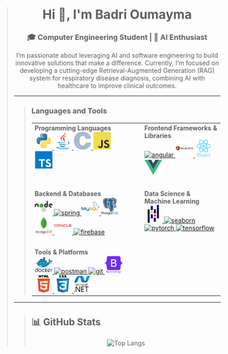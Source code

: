 > <h1 align="center">Hi 👋, I'm Badri Oumayma</h1>
> <h3 align="center">🎓 Computer Engineering Student | 🤖 AI Enthusiast</h3>
> 
> <p align="center">
> I’m passionate about leveraging AI and software engineering to build innovative solutions that make a difference. Currently, I’m focused on developing a cutting-edge Retrieval-Augmented Generation (RAG) system for respiratory disease diagnosis, combining AI with healthcare to improve clinical outcomes.
> </p>
> 
> ---
> 
> > ### Languages and Tools
> >
> > <table>
> >   <tr>
> >     <td valign="top">
> >       <strong>Programming Languages</strong><br/>
> >       <a href="https://www.python.org" target="_blank" rel="noreferrer">
> >         <img src="https://raw.githubusercontent.com/devicons/devicon/master/icons/python/python-original.svg" alt="python" width="40" height="40"/>
> >       </a>
> >       <a href="https://www.java.com" target="_blank" rel="noreferrer">
> >         <img src="https://raw.githubusercontent.com/devicons/devicon/master/icons/java/java-original.svg" alt="java" width="40" height="40"/>
> >       </a>
> >       <a href="https://www.cprogramming.com/" target="_blank" rel="noreferrer">
> >         <img src="https://raw.githubusercontent.com/devicons/devicon/master/icons/c/c-original.svg" alt="c" width="40" height="40"/>
> >       </a>
> >       <a href="https://developer.mozilla.org/en-US/docs/Web/JavaScript" target="_blank" rel="noreferrer">
> >         <img src="https://raw.githubusercontent.com/devicons/devicon/master/icons/javascript/javascript-original.svg" alt="javascript" width="40" height="40"/>
> >       </a>
> >       <a href="https://www.typescriptlang.org/" target="_blank" rel="noreferrer">
> >         <img src="https://raw.githubusercontent.com/devicons/devicon/master/icons/typescript/typescript-original.svg" alt="typescript" width="40" height="40"/>
> >       </a>
> >     </td>
> >     <td valign="top" style="padding-left: 40px;">
> >       <strong>Frontend Frameworks & Libraries</strong><br/>
> >       <a href="https://angular.io" target="_blank" rel="noreferrer">
> >         <img src="https://angular.io/assets/images/logos/angular/angular.svg" alt="angular" width="40" height="40"/>
> >       </a>
> >       <a href="https://angular.io" target="_blank" rel="noreferrer">
> >         <img src="https://raw.githubusercontent.com/devicons/devicon/master/icons/angularjs/angularjs-original-wordmark.svg" alt="angularjs" width="40" height="40"/>
> >       </a>
> >       <a href="https://reactjs.org/" target="_blank" rel="noreferrer">
> >         <img src="https://raw.githubusercontent.com/devicons/devicon/master/icons/react/react-original-wordmark.svg" alt="react" width="40" height="40"/>
> >       </a>
> >       <a href="https://vuejs.org" target="_blank" rel="noreferrer">
> >         <img src="https://raw.githubusercontent.com/devicons/devicon/master/icons/vuejs/vuejs-original.svg" alt="vuejs" width="40" height="40"/>
> >       </a>
> >     </td>
> >   </tr>
> >   <tr><td colspan="2"><br></td></tr>
> >   <tr>
> >     <td valign="top">
> >       <strong>Backend & Databases</strong><br/>
> >       <a href="https://nodejs.org" target="_blank" rel="noreferrer">
> >         <img src="https://raw.githubusercontent.com/devicons/devicon/master/icons/nodejs/nodejs-original-wordmark.svg" alt="nodejs" width="40" height="40"/>
> >       </a>
> >       <a href="https://spring.io/" target="_blank" rel="noreferrer">
> >         <img src="https://www.vectorlogo.zone/logos/springio/springio-icon.svg" alt="spring" width="40" height="40"/>
> >       </a>
> >       <a href="https://www.mysql.com/" target="_blank" rel="noreferrer">
> >         <img src="https://raw.githubusercontent.com/devicons/devicon/master/icons/mysql/mysql-original-wordmark.svg" alt="mysql" width="40" height="40"/>
> >       </a>
> >       <a href="https://www.postgresql.org" target="_blank" rel="noreferrer">
> >         <img src="https://raw.githubusercontent.com/devicons/devicon/master/icons/postgresql/postgresql-original-wordmark.svg" alt="postgresql" width="40" height="40"/>
> >       </a>
> >       <a href="https://www.mongodb.com/" target="_blank" rel="noreferrer">
> >         <img src="https://raw.githubusercontent.com/devicons/devicon/master/icons/mongodb/mongodb-original-wordmark.svg" alt="mongodb" width="40" height="40"/>
> >       </a>
> >       <a href="https://www.oracle.com/" target="_blank" rel="noreferrer">
> >         <img src="https://raw.githubusercontent.com/devicons/devicon/master/icons/oracle/oracle-original.svg" alt="oracle" width="40" height="40"/>
> >       </a>
> >       <a href="https://firebase.google.com/" target="_blank" rel="noreferrer">
> >         <img src="https://www.vectorlogo.zone/logos/firebase/firebase-icon.svg" alt="firebase" width="40" height="40"/>
> >       </a>
> >     </td>
> >     <td valign="top" style="padding-left: 40px;">
> >       <strong>Data Science & Machine Learning</strong><br/>
> >       <a href="https://pandas.pydata.org/" target="_blank" rel="noreferrer">
> >         <img src="https://raw.githubusercontent.com/devicons/devicon/2ae2a900d2f041da66e950e4d48052658d850630/icons/pandas/pandas-original.svg" alt="pandas" width="40" height="40"/>
> >       </a>
> >       <a href="https://seaborn.pydata.org/" target="_blank" rel="noreferrer">
> >         <img src="https://seaborn.pydata.org/_images/logo-mark-lightbg.svg" alt="seaborn" width="40" height="40"/>
> >       </a>
> >       <a href="https://pytorch.org/" target="_blank" rel="noreferrer">
> >         <img src="https://www.vectorlogo.zone/logos/pytorch/pytorch-icon.svg" alt="pytorch" width="40" height="40"/>
> >       </a>
> >       <a href="https://www.tensorflow.org" target="_blank" rel="noreferrer">
> >         <img src="https://www.vectorlogo.zone/logos/tensorflow/tensorflow-icon.svg" alt="tensorflow" width="40" height="40"/>
> >       </a>
> >     </td>
> >   </tr>
> >   <tr><td colspan="2"><br></td></tr>
> >   <tr>
> >     <td valign="top">
> >       <strong>Tools & Platforms</strong><br/>
> >       <a href="https://www.docker.com/" target="_blank" rel="noreferrer">
> >         <img src="https://raw.githubusercontent.com/devicons/devicon/master/icons/docker/docker-original-wordmark.svg" alt="docker" width="40" height="40"/>
> >       </a>
> >       <a href="https://postman.com" target="_blank" rel="noreferrer">
> >         <img src="https://www.vectorlogo.zone/logos/getpostman/getpostman-icon.svg" alt="postman" width="40" height="40"/>
> >       </a>
> >       <a href="https://git-scm.com/" target="_blank" rel="noreferrer">
> >         <img src="https://www.vectorlogo.zone/logos/git-scm/git-scm-icon.svg" alt="git" width="40" height="40"/>
> >       </a>
> >       <a href="https://getbootstrap.com" target="_blank" rel="noreferrer">
> >         <img src="https://raw.githubusercontent.com/devicons/devicon/master/icons/bootstrap/bootstrap-plain-wordmark.svg" alt="bootstrap" width="40" height="40"/>
> >       </a>
> >       <a href="https://www.w3.org/html/" target="_blank" rel="noreferrer">
> >         <img src="https://raw.githubusercontent.com/devicons/devicon/master/icons/html5/html5-original-wordmark.svg" alt="html5" width="40" height="40"/>
> >       </a>
> >       <a href="https://www.w3schools.com/css/" target="_blank" rel="noreferrer">
> >         <img src="https://raw.githubusercontent.com/devicons/devicon/master/icons/css3/css3-original-wordmark.svg" alt="css3" width="40" height="40"/>
> >       </a>
> >       <a href="https://dotnet.microsoft.com/" target="_blank" rel="noreferrer">
> >         <img src="https://raw.githubusercontent.com/devicons/devicon/master/icons/dot-net/dot-net-original-wordmark.svg" alt="dotnet" width="40" height="40"/>
> >       </a>
> >     </td>
> >     <td valign="top"></td>
> >   </tr>
> > </table>
> 
> ---
> 
> > ## 📊 GitHub Stats
> >
> > <p align="center">
> >   <img src="https://github-readme-stats.vercel.app/api/top-langs?username=badrioumayma&show_icons=true&locale=en&layout=compact" alt="Top Langs"/>
> > </p>
